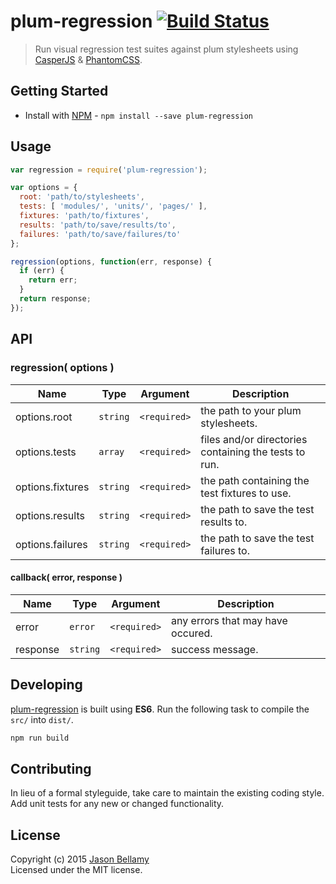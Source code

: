 # plum-regression [![Build Status](https://travis-ci.org/plum-css/plum-regression.png?branch=master)](https://travis-ci.org/plum-css/plum-regression)

> Run visual regression test suites against plum stylesheets using [CasperJS](http://casperjs.org/) & [PhantomCSS](https://github.com/Huddle/PhantomCSS).


## Getting Started

- Install with [NPM](https://www.npmjs.org/) - `npm install --save plum-regression`


## Usage

```javascript
var regression = require('plum-regression');

var options = {
  root: 'path/to/stylesheets',
  tests: [ 'modules/', 'units/', 'pages/' ],
  fixtures: 'path/to/fixtures',
  results: 'path/to/save/results/to',
  failures: 'path/to/save/failures/to'
};

regression(options, function(err, response) {
  if (err) {
    return err;
  }
  return response;
});
```


## API

### regression( options )

Name                | Type     | Argument     | Description
--------------------|----------|--------------|------------
options.root        | `string` | `<required>` | the path to your plum stylesheets.
options.tests       | `array`  | `<required>` | files and/or directories containing the tests to run.
options.fixtures    | `string` | `<required>` | the path containing the test fixtures to use.
options.results     | `string` | `<required>` | the path to save the test results to.
options.failures    | `string` | `<required>` | the path to save the test failures to.

#### callback( error, response )

Name     | Type       | Argument     | Description
---------|------------|--------------|------------
error    | `error`    | `<required>` | any errors that may have occured.
response | `string`   | `<required>` | success message.


## Developing

[plum-regression](https://github.com/plum-css/plum-regression) is built using **ES6**. Run the following task to compile the `src/` into `dist/`.

```bash
npm run build
```


## Contributing
In lieu of a formal styleguide, take care to maintain the existing coding style. Add unit tests for any new or changed functionality.


## License
Copyright (c) 2015 [Jason Bellamy ](http://jasonbellamy.com)  
Licensed under the MIT license.
